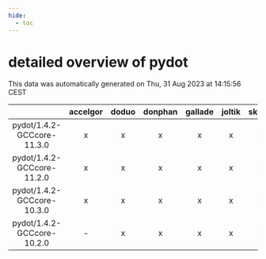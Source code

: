 ```yaml
---
hide:
  - toc
---
```


detailed overview of pydot
==========================


This data was automatically generated on Thu, 31 Aug 2023 at 14:15:56 CEST  

| |accelgor|doduo|donphan|gallade|joltik|skitty|swalot|victini|
| :---: | :---: | :---: | :---: | :---: | :---: | :---: | :---: | :---: |
|pydot/1.4.2-GCCcore-11.3.0|x|x|x|x|x|x|x|x|
|pydot/1.4.2-GCCcore-11.2.0|x|x|x|x|x|x|x|x|
|pydot/1.4.2-GCCcore-10.3.0|x|x|x|x|x|x|x|x|
|pydot/1.4.2-GCCcore-10.2.0|-|x|x|x|x|x|x|x|
